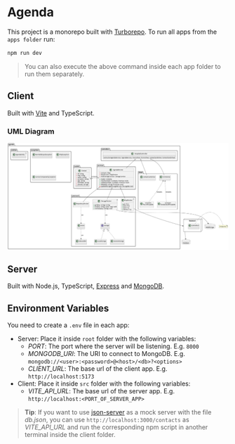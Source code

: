 # Agenda

This project is a monorepo built with [Turborepo](https://turbo.build/). To run all apps from the `apps folder` run:

```bash
npm run dev
```

> You can also execute the above command inside each app folder to run them separately.

## Client
Built with [Vite](https://vitejs.dev/) and TypeScript.

### UML Diagram

![UML Diagram](./docs/uml/Agenda.png)

## Server
Built with Node.js, TypeScript, [Express](https://expressjs.com/) and [MongoDB](https://www.mongodb.com/).

## Environment Variables
You need to create a `.env` file in each app:

- Server: Place it inside `root` folder with the following variables:
    - *PORT*: The port where the server will be listening. E.g. `8000`
    - *MONGODB_URI*: The URI to connect to MongoDB. E.g. `mongodb://<user>:<password>@<host>/<db>?<options>`
    - *CLIENT_URL*: The base url of the client app. E.g. `http://localhost:5173`
- Client: Place it inside `src` folder with the following variables:
    - *VITE_API_URL*: The base url of the server app. E.g. `http://localhost:<PORT_OF_SERVER_APP>`

> **Tip**: If you want to use [json-server](https://www.npmjs.com/package/json-server) as a mock server with the file _db.json_, you can use `http://localhost:3000/contacts` as *VITE_API_URL* and run the corresponding npm script in another terminal inside the client folder.
